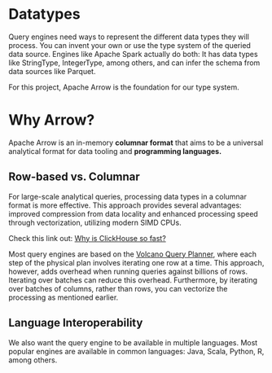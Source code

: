 # Datatypes
Query engines need ways to represent the different data types they will process. You can invent your own or use the 
type system of the queried data source. Engines like Apache Spark actually do both: It has data types like 
StringType, IntegerType, among others, and can infer the schema from data sources like Parquet.

For this project, Apache Arrow is the foundation for our type system.

# Why Arrow?

Apache Arrow is an in-memory **columnar format** that aims to be a universal analytical format for data tooling and **programming
languages.**

## Row-based vs. Columnar
For large-scale analytical queries, processing data types in a columnar format is more effective.
This approach provides several advantages: improved compression from data locality and enhanced processing speed through 
vectorization, utilizing modern SIMD CPUs.

Check this link out: [Why is ClickHouse so fast?](https://clickhouse.com/docs/en/concepts/why-clickhouse-is-so-fast)

Most query engines are based on the [Volcano Query Planner](https://paperhub.s3.amazonaws.com/dace52a42c07f7f8348b08dc2b186061.pdf),
where each step of the physical plan involves iterating one row at a time. This approach, however, adds overhead when running 
queries against billions of rows. Iterating over batches can reduce this overhead. Furthermore, by iterating over batches of columns, rather than
rows, you can vectorize the processing as mentioned earlier.

## Language Interoperability
We also want the query engine to be available in multiple languages. Most popular engines are available in common languages: 
Java, Scala, Python, R, among others.
